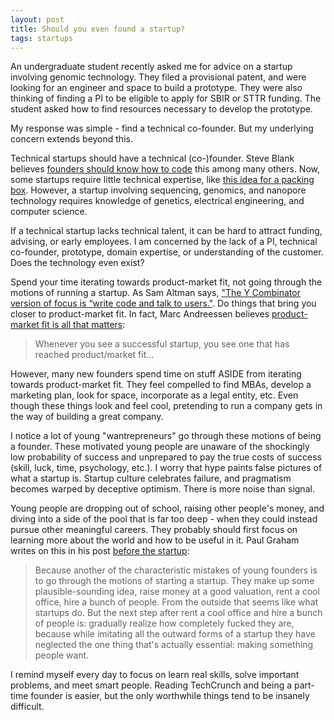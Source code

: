 ```yaml
---
layout: post
title: Should you even found a startup?
tags: startups
---
```


An undergraduate student recently asked me for advice on a startup involving genomic technology. They filed a provisional patent, and were looking for an engineer and space to build a prototype. They were also thinking of finding a PI to be eligible to apply for SBIR or STTR funding. The student asked how to find resources necessary to develop the prototype.

My response was simple - find a technical co-founder. But my underlying concern extends beyond this.

Technical startups should have a technical (co-)founder. Steve Blank believes [founders should know how to code](http://steveblank.com/2014/09/03/should-founders-know-how-to-code/) this among many others. Now, some startups require little technical expertise, like [this idea for a packing box](http://news.emory.edu/stories/2014/05/er_student_shark_tank_update/campus.html). However, a startup involving sequencing, genomics, and nanopore technology requires knowledge of genetics, electrical engineering, and computer science.

If a technical startup lacks technical talent, it can be hard to attract funding, advising, or early employees. I am concerned by the lack of a PI, technical co-founder, prototype, domain expertise, or understanding of the customer. Does the technology even exist?

Spend your time iterating towards product-market fit, not going through the motions of running a startup. As Sam Altman says, ["The Y Combinator version of focus is “write code and talk to users."](http://blog.samaltman.com/how-things-get-done). Do things that bring you closer to product-market fit. In fact, Marc Andreessen believes [product-market fit is all that matters](https://www.linkedin.com/pulse/marc-andreessen-product-market-fit-startups-marc-andreessen):

> Whenever you see a successful startup, you see one that has reached product/market fit...

However, many new founders spend time on stuff ASIDE from iterating towards product-market fit. They feel compelled to find MBAs, develop a marketing plan, look for space, incorporate as a legal entity, etc. Even though these things look and feel cool, pretending to run a company gets in the way of building a great company.

I notice a lot of young "wantrepreneurs" go through these motions of being a founder. These motivated young people are unaware of the shockingly low probability of success and unprepared to pay the true costs of success (skill, luck, time, psychology, etc.). I worry that hype paints false pictures of what a startup is. Startup culture celebrates failure, and pragmatism becomes warped by deceptive optimism. There is more noise than signal.

Young people are dropping out of school, raising other people's money, and diving into a side of the pool that is far too deep - when they could instead pursue other meaningful careers. They probably should first focus on learning more about the world and how to be useful in it. Paul Graham writes on this in his post [before the startup](http://www.paulgraham.com/before.html):

> Because another of the characteristic mistakes of young founders is to go through the motions of starting a startup. They make up some plausible-sounding idea, raise money at a good valuation, rent a cool office, hire a bunch of people. From the outside that seems like what startups do. But the next step after rent a cool office and hire a bunch of people is: gradually realize how completely fucked they are, because while imitating all the outward forms of a startup they have neglected the one thing that's actually essential: making something people want.

I remind myself every day to focus on learn real skills, solve important problems, and meet smart people. Reading TechCrunch and being a part-time founder is easier, but the only worthwhile things tend to be insanely difficult.
